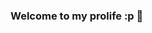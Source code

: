 ### Welcome to my prolife :p 👋



<!--
**ovecats/ovecats** is a ✨ _special_ ✨ repository because its `README.md` (this file) appears on your GitHub profile.

Here are some ideas to get you started:

# Biografía de Dr. [Nombre]

¡Hola! Soy el Dr. [Nombre], un médico veterinario especializado en ganado lechero con más de 15 años de experiencia en la industria de los establos. A lo largo de mi carrera, he trabajado arduamente para garantizar la salud y el bienestar de los animales, así como para maximizar la productividad y la calidad de la leche.

Recientemente, he dado un giro emocionante a mi carrera y me he especializado en ciencia de datos, específicamente como data engineer. Realicé mi formación en el reconocido bootcamp "Soy Henry", donde adquirí las habilidades tecnicas en python, SQL, power BI, Linux, Docker, GCP estos conocimiento me permitieron llevar a cabo proyectos de ciencia de datos de manera eficiente y efectiva.

Durante mi trayectoria como data engineer, he desarrollado varios proyectos notables, incluyendo sistemas de recomendación de servicios locales y sistemas de recomendación de películas. Estos proyectos me han permitido aplicar técnicas de aprendizaje automático y análisis de datos para ofrecer soluciones personalizadas y eficientes a los usuarios.

Mi pasión por la medicina veterinaria y mi fascinación por la ciencia de datos se combinan para impulsar mi trabajo actual. Me apasiona utilizar mi experiencia en ganado lechero y mis habilidades en ciencia de datos para abordar desafíos complejos y encontrar soluciones innovadoras en la industria agropecuaria.

Siempre estoy buscando nuevas oportunidades para aplicar mis conocimientos y colaborar en proyectos emocionantes. No dudes en contactarme si tienes alguna pregunta o si estás interesado en trabajar juntos.

¡Gracias por visitar mi perfil de GitHub!

[Nombre]
Data Engineer | Médico Veterinario Especializado en Ganado Lechero



- 🔭 I’m currently working on ...
- 🌱 I’m currently learning ...
- 👯 I’m looking to collaborate on ...
- 🤔 I’m looking for help with ...
- 💬 Ask me about ...
- 📫 How to reach me: ...
- 😄 Pronouns: ...
- ⚡ Fun fact: ...
-->
